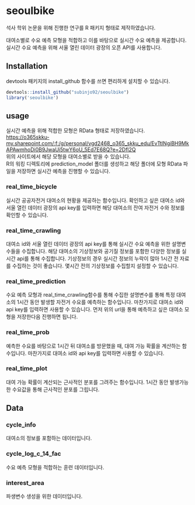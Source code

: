 # seoulbike

석사 학위 논문을 위해 진행한 연구를 R 패키지 형태로 제작하였습니다.  

대여소별로 수요 예측 모형을 적합하고 이를 바탕으로 실시간 수요 예측을 제공합니다. 실시간 수요 예측을 위해 서울 열린 데이터 광장의 오픈 API를 사용합니다. 

## Installation

devtools 패키지의 install_github 함수를 쓰면 편리하게 설치할 수 있습니다.

```R
devtools::install_github("subinjo92/seoulbike")
library('seoulbike')
```

## usage

실시간 예측을 위해 적합한 모형은 RData 형태로 저장하였습니다.  
https://o365skku-my.sharepoint.com/:f:/g/personal/vgd2468_o365_skku_edu/EvTtINgiBH9MkAPAwmhoDi0B9JwaUi5twY6oU_5Ed7E68Q?e=2Dfl2Q  
위의 사이트에서 해당 모형을 대여소별로 받을 수 있습니다.  
R의 워킹 디렉토리에 prediction_model 폴더를 생성하고 해당 폴더에 모형 RData 파일을 저장하면 실시간 예측을 진행할 수 있습니다.

### real_time_bicycle
실시간 공공자전거 대여소의 현황을 제공하는 함수입니다. 확인하고 싶은 대여소 id와 서울 열린 데이터 광장의 api key를 입력하면 해당 대여소의 잔여 자전거 수와 정보를 확인할 수 있습니다.

### real_time_crawling
대여소 id와 서울 열린 데이터 광장의 api key를 통해 실시간 수요 예측을 위한 설명변수들을 수집합니다. 해당 대여소의 기상정보와 공기질 정보를 포함한 다양한 정보를 실시간 api를 통해 수집합니다. 기상정보의 경우 실시간 정보의 누락이 많아 1시간 전 자료를 수집하는 것이 좋습니다. 몇시간 전의 기상정보를 수집할지 설정할 수 있습니다.

### real_time_prediction
수요 예측 모형과 real_time_crawling함수를 통해 수집한 설명변수를 통해 특정 대여소의 1시간 동안 발생할 자전거 수요를 예측하는 함수입니다. 마찬가지로 대여소 id와 api key를 입력하면 사용할 수 있습니다. 먼저 위의 url을 통해 예측하고 싶은 대여소 모형을 저장한다음 진행하면 됩니다.

### real_time_prob
예측한 수요를 바탕으로 1시간 뒤 대여소를 방문했을 때, 대여 가능 확률을 계산하는 함수입니다. 마찬가지로 대여소 id와 api key를 입력하면 사용할 수 있습니다.

### real_time_plot
대여 가능 확률이 계산되는 근사적인 분포를 그려주는 함수입니다. 1시간 동안 발생가능한 수요값을 통해 근사적인 분포를 그립니다. 

## Data

### cycle_info
대여소의 정보를 포함하는 데이터입니다.

### cycle_log_c_14_fac
수요 예측 모형을 적합하는 훈련 데이터입니다.

### interest_area
파생변수 생성을 위한 데이터입니다.
